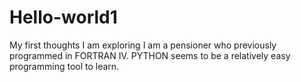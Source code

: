 # Hello-world1
My first thoughts
I am exploring
I am a pensioner who previously programmed in FORTRAN IV.
PYTHON seems to be a relatively easy programming tool to learn.
